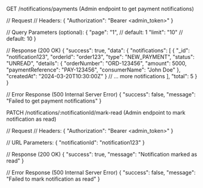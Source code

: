 GET /notifications/payments (Admin endpoint to get payment notifications)


// Request
// Headers:
{
  "Authorization": "Bearer <admin_token>"
}

// Query Parameters (optional):
{
  "page": "1",      // default: 1
  "limit": "10"     // default: 10
}

// Response (200 OK)
{
  "success": true,
  "data": {
    "notifications": [
      {
        "_id": "notification123",
        "orderId": "order123",
        "type": "NEW_PAYMENT",
        "status": "UNREAD",
        "details": {
          "orderNumber": "ORD-123456",
          "amount": 5000,
          "paymentReference": "PAY-123456",
          "consumerName": "John Doe"
        },
        "createdAt": "2024-03-20T10:30:00Z"
      }
      // ... more notifications
    ],
    "total": 5
  }
}

// Error Response (500 Internal Server Error)
{
  "success": false,
  "message": "Failed to get payment notifications"
}





PATCH /notifications/:notificationId/mark-read (Admin endpoint to mark notification as read)




// Request
// Headers:
{
  "Authorization": "Bearer <admin_token>"
}

// URL Parameters:
{
  "notificationId": "notification123"
}

// Response (200 OK)
{
  "success": true,
  "message": "Notification marked as read"
}

// Error Response (500 Internal Server Error)
{
  "success": false,
  "message": "Failed to mark notification as read"
}





